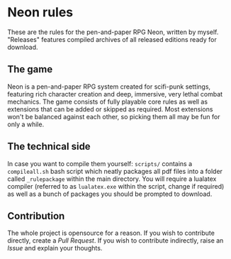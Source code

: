 # Neon rules
These are the rules for the pen-and-paper RPG Neon, written by myself.
"Releases" features compiled archives of all released editions ready for download.

## The game
Neon is a pen-and-paper RPG system created for scifi-punk settings, featuring rich character creation and deep, immersive, very lethal combat mechanics.
The game consists of fully playable core rules as well as extensions that can be added or skipped as required. Most extensions won't be balanced against each other, so picking them all may be fun for only a while.

## The technical side
In case you want to compile them yourself:
`scripts/` contains a `compileall.sh` bash script which neatly packages all pdf files into a folder called `_rulepackage` within the main directory. 
You will require a lualatex compiler (referred to as `lualatex.exe` within the script, change if required) as well as a bunch of packages you should be prompted to download.

## Contribution
The whole project is opensource for a reason. If you wish to contribute directly, create a _Pull Request_.
If you wish to contribute indirectly, raise an _Issue_ and explain your thoughts.